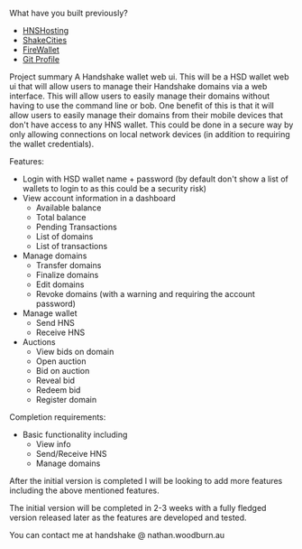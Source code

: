What have you built previously?
- [HNSHosting](https://hnshosting.au)
- [ShakeCities](https://shakecities.com)
- [FireWallet](https://firewallet.au)
- [Git Profile](https://github.com/nathanwoodburn)

Project summary
A Handshake wallet web ui. This will be a HSD wallet web ui that will allow users to manage their Handshake domains via a web interface. This will allow users to easily manage their domains without having to use the command line or bob. One benefit of this is that it will allow users to easily manage their domains from their mobile devices that don't have access to any HNS wallet. This could be done in a secure way by only allowing connections on local network devices (in addition to requiring the wallet credentials).

Features:
- Login with HSD wallet name + password (by default don't show a list of wallets to login to as this could be a security risk)
- View account information in a dashboard
  - Available balance
  - Total balance
  - Pending Transactions
  - List of domains
  - List of transactions
- Manage domains
  - Transfer domains
  - Finalize domains
  - Edit domains
  - Revoke domains (with a warning and requiring the account password)
- Manage wallet
  - Send HNS
  - Receive HNS
- Auctions
  - View bids on domain
  - Open auction
  - Bid on auction
  - Reveal bid
  - Redeem bid
  - Register domain

Completion requirements:
- Basic functionality including
   - View info
   - Send/Receive HNS
   - Manage domains

After the initial version is completed I will be looking to add more features including the above mentioned features.


The initial version will be completed in 2-3 weeks with a fully fledged version released later as the features are developed and tested.

You can contact me at handshake @ nathan.woodburn.au